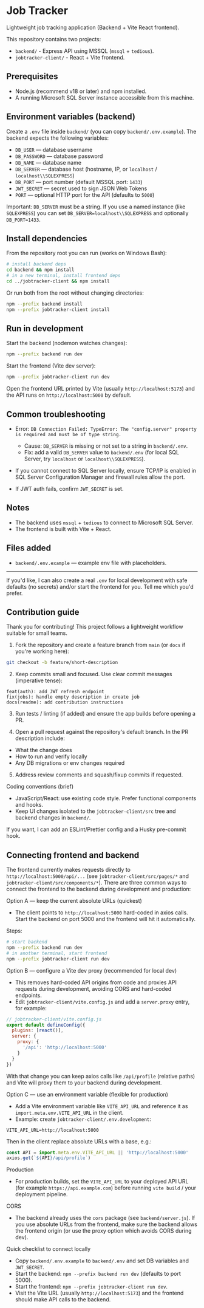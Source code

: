 # Job Tracker

Lightweight job tracking application (Backend + Vite React frontend).

This repository contains two projects:

- `backend/` - Express API using MSSQL (`mssql` + `tedious`).
- `jobtracker-client/` - React + Vite frontend.

## Prerequisites

- Node.js (recommend v18 or later) and npm installed.
- A running Microsoft SQL Server instance accessible from this machine.

## Environment variables (backend)

Create a `.env` file inside `backend/` (you can copy `backend/.env.example`). The backend expects the following variables:

- `DB_USER` — database username
- `DB_PASSWORD` — database password
- `DB_NAME` — database name
- `DB_SERVER` — database host (hostname, IP, or `localhost` / `localhost\\SQLEXPRESS`)
- `DB_PORT` — port number (default MSSQL port: `1433`)
- `JWT_SECRET` — secret used to sign JSON Web Tokens
- `PORT` — optional HTTP port for the API (defaults to `5000`)

Important: `DB_SERVER` must be a string. If you use a named instance (like `SQLEXPRESS`) you can set `DB_SERVER=localhost\\SQLEXPRESS` and optionally `DB_PORT=1433`.

## Install dependencies

From the repository root you can run (works on Windows Bash):

```bash
# install backend deps
cd backend && npm install
# in a new terminal, install frontend deps
cd ../jobtracker-client && npm install
```

Or run both from the root without changing directories:

```bash
npm --prefix backend install
npm --prefix jobtracker-client install
```

## Run in development

Start the backend (nodemon watches changes):

```bash
npm --prefix backend run dev
```

Start the frontend (Vite dev server):

```bash
npm --prefix jobtracker-client run dev
```

Open the frontend URL printed by Vite (usually `http://localhost:5173`) and the API runs on `http://localhost:5000` by default.

## Common troubleshooting

- Error: `DB Connection Failed: TypeError: The "config.server" property is required and must be of type string.`
  - Cause: `DB_SERVER` is missing or not set to a string in `backend/.env`.
  - Fix: add a valid `DB_SERVER` value to `backend/.env` (for local SQL Server, try `localhost` or `localhost\\SQLEXPRESS`).

- If you cannot connect to SQL Server locally, ensure TCP/IP is enabled in SQL Server Configuration Manager and firewall rules allow the port.

- If JWT auth fails, confirm `JWT_SECRET` is set.

## Notes

- The backend uses `mssql` + `tedious` to connect to Microsoft SQL Server.
- The frontend is built with Vite + React.

## Files added

- `backend/.env.example` — example env file with placeholders.

---

If you'd like, I can also create a real `.env` for local development with safe defaults (no secrets) and/or start the frontend for you. Tell me which you'd prefer.

## Contribution guide

Thank you for contributing! This project follows a lightweight workflow suitable for small teams.

1. Fork the repository and create a feature branch from `main` (or `docs` if you're working here):

```bash
git checkout -b feature/short-description
```

2. Keep commits small and focused. Use clear commit messages (imperative tense):

```
feat(auth): add JWT refresh endpoint
fix(jobs): handle empty description in create job
docs(readme): add contribution instructions
```

3. Run tests / linting (if added) and ensure the app builds before opening a PR.

4. Open a pull request against the repository's default branch. In the PR description include:
- What the change does
- How to run and verify locally
- Any DB migrations or env changes required

5. Address review comments and squash/fixup commits if requested.

Coding conventions (brief)
- JavaScript/React: use existing code style. Prefer functional components and hooks.
- Keep UI changes isolated to the `jobtracker-client/src` tree and backend changes in `backend/`.

If you want, I can add an ESLint/Prettier config and a Husky pre-commit hook.

## Connecting frontend and backend

The frontend currently makes requests directly to `http://localhost:5000/api/...` (see `jobtracker-client/src/pages/*` and `jobtracker-client/src/components/*`). There are three common ways to connect the frontend to the backend during development and production:

Option A — keep the current absolute URLs (quickest)
- The client points to `http://localhost:5000` hard-coded in axios calls. Start the backend on port 5000 and the frontend will hit it automatically.

Steps:

```bash
# start backend
npm --prefix backend run dev
# in another terminal, start frontend
npm --prefix jobtracker-client run dev
```

Option B — configure a Vite dev proxy (recommended for local dev)
- This removes hard-coded API origins from code and proxies API requests during development, avoiding CORS and hard-coded endpoints.
- Edit `jobtracker-client/vite.config.js` and add a `server.proxy` entry, for example:

```js
// jobtracker-client/vite.config.js
export default defineConfig({
  plugins: [react()],
  server: {
    proxy: {
      '/api': 'http://localhost:5000'
    }
  }
})
```

With that change you can keep axios calls like `/api/profile` (relative paths) and Vite will proxy them to your backend during development.

Option C — use an environment variable (flexible for production)
- Add a Vite environment variable like `VITE_API_URL` and reference it as `import.meta.env.VITE_API_URL` in the client.
- Example: create `jobtracker-client/.env.development`:

```
VITE_API_URL=http://localhost:5000
```

Then in the client replace absolute URLs with a base, e.g.:

```js
const API = import.meta.env.VITE_API_URL || 'http://localhost:5000'
axios.get(`${API}/api/profile`)
```

Production
- For production builds, set the `VITE_API_URL` to your deployed API URL (for example `https://api.example.com`) before running `vite build` / your deployment pipeline.

CORS
- The backend already uses the `cors` package (see `backend/server.js`). If you use absolute URLs from the frontend, make sure the backend allows the frontend origin (or use the proxy option which avoids CORS during dev).

Quick checklist to connect locally
- Copy `backend/.env.example` to `backend/.env` and set DB variables and `JWT_SECRET`.
- Start the backend: `npm --prefix backend run dev` (defaults to port 5000).
- Start the frontend: `npm --prefix jobtracker-client run dev`.
- Visit the Vite URL (usually `http://localhost:5173`) and the frontend should make API calls to the backend.